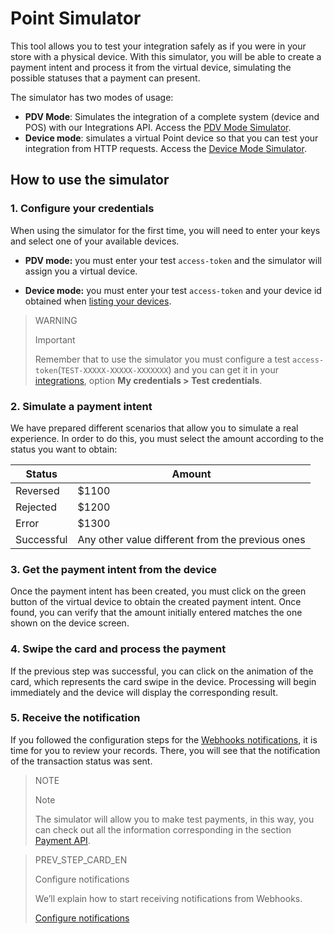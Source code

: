 # Point Simulator

This tool allows you to test your integration safely as if you were in your store with a physical device.
With this simulator, you will be able to create a payment intent and process it from the virtual device, simulating the possible statuses that a payment can present.

The simulator has two modes of usage:

* **PDV Mode**: Simulates the integration of a complete system (device and POS) with our Integrations API. Access the [PDV Mode Simulator](https://api.mercadopago.com/point/integrator-simulator/sandbox/?ignoreapidoc=true).
* **Device mode**: simulates a virtual Point device so that you can test your integration from HTTP requests. Access the [Device Mode Simulator](https://api.mercadopago.com/point/integrator-simulator/sandbox/device?ignoreapidoc=true).

## How to use the simulator

### 1. Configure your credentials

When using the simulator for the first time, you will need to enter your keys and select one of your available devices.

* **PDV mode:** you must enter your test `access-token` and the simulator will assign you a virtual device.

* **Device mode:** you must enter your test `access-token` and your device id obtained when [listing your devices](https://www.mercadopago[FAKER][URL][DOMAIN]/developers/en/guides/in-person-payments/integration-api/create-payment-intent#bookmark_get_the_list_of_your_available_devices).

> WARNING
>
> Important
> 
> Remember that to use the simulator you must configure a test `access-token`(`TEST-XXXXX-XXXXX-XXXXXXX`) and you can get it in your [integrations](https://www.mercadopago[FAKER][URL][DOMAIN]/developers/panel/applications), option **My credentials > Test credentials**.

### 2. Simulate a payment intent

We have prepared different scenarios that allow you to simulate a real experience. In order to do this, you must select the amount according to the status you want to obtain:

| Status | Amount |
|---|---|
| Reversed | $1100 |
| Rejected | $1200 |
| Error | $1300 |
| Successful | Any other value different from the previous ones |


### 3. Get the payment intent from the device

Once the payment intent has been created, you must click on the green button of the virtual device to obtain the created payment intent. Once found, you can verify that the amount initially entered matches the one shown on the device screen.

### 4. Swipe the card and process the payment

If the previous step was successful, you can click on the animation of the card, which represents the card swipe in the device. Processing will begin immediately and the device will display the corresponding result.

### 5. Receive the notification

If you followed the configuration steps for the [Webhooks notifications](https://www.mercadopago[FAKER][URL][DOMAIN]/developers/en/guides/in-person-payments/integration-api/integration), it is time for you to review your records. There, you will see that the notification of the transaction status was sent.

> NOTE
>
> Note
>
> The simulator will allow you to make test payments, in this way, you can check out all the information corresponding in the section [Payment API](https://www.mercadopago[FAKER][URL][DOMAIN]/developers/en/reference/payments/_payments_id/get).

> PREV_STEP_CARD_EN
>
> Configure notifications
>
> We’ll explain how to start receiving notifications from Webhooks.
>
> [Configure notifications](https://www.mercadopago[FAKER][URL][DOMAIN]/developers/en/guides/in-person-payments/integration-api/notifications)